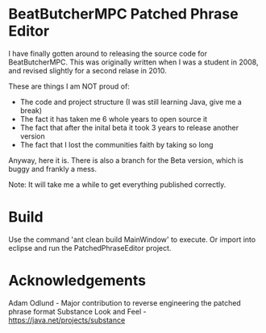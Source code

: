 BeatButcherMPC Patched Phrase Editor
==============

I have finally gotten around to releasing the source code for BeatButcherMPC. 
This was originally written when I was a student in 2008, and revised slightly for a second relase in 2010. 

These are things I am NOT proud of:

* The code and project structure (I was still learning Java, give me a break)
* The fact it has taken me 6 whole years to open source it
* The fact that after the inital beta it took 3 years to release another version
* The fact that I lost the communities faith by taking so long

Anyway, here it is. There is also a branch for the Beta version, which is buggy and frankly a mess.

Note: It will take me a while to get everything published correctly.

Build
=====

Use the command 'ant clean build MainWindow' to execute. Or import into eclipse and run the PatchedPhraseEditor project.

Acknowledgements
================

Adam Odlund - Major contribution to reverse engineering the patched phrase format
Substance Look and Feel - https://java.net/projects/substance

